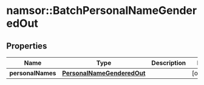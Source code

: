 # namsor::BatchPersonalNameGenderedOut

## Properties
Name | Type | Description | Notes
------------ | ------------- | ------------- | -------------
**personalNames** | [**PersonalNameGenderedOut**](PersonalNameGenderedOut.md) |  | [optional] 


